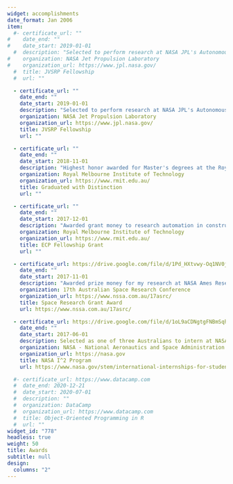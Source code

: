 ```yaml
---
widget: accomplishments
date_format: Jan 2006
item:
  #- certificate_url: ""
#    date_end: ""
#    date_start: 2019-01-01
  #  description: "Selected to perform research at NASA JPL's Autonomous Systems Division"
#    organization: NASA Jet Propulsion Laboratory
#    organization_url: https://www.jpl.nasa.gov/
  #  title: JVSRP Fellowship
  #  url: ""

  - certificate_url: ""
    date_end: ""
    date_start: 2019-01-01
    description: "Selected to perform research at NASA JPL's Autonomous Systems Division"
    organization: NASA Jet Propulsion Laboratory
    organization_url: https://www.jpl.nasa.gov/
    title: JVSRP Fellowship
    url: ""

  - certificate_url: ""
    date_end: ""
    date_start: 2018-11-01
    description: "Highest honor awarded for Master's degrees at the Royal Melbourne Institute of Technology."
    organization: Royal Melbourne Institute of Technology
    organization_url: https://www.rmit.edu.au/
    title: Graduated with Distinction
    url: ""

  - certificate_url: ""
    date_end: ""
    date_start: 2017-12-01
    description: "Awarded grant money to research automation in construction."
    organization: Royal Melbourne Institute of Technology
    organization_url: https://www.rmit.edu.au/
    title: ECP Fellowship Grant
    url: ""

  - certificate_url: https://drive.google.com/file/d/1Pd_HXtvwy-Oq1NV0jvs6S4jo8_51qfqG/view?usp=sharing
    date_end: ""
    date_start: 2017-11-01
    description: "Awarded prize money for my research at NASA Ames Research Center."
    organization: 17th Australian Space Research Conference
    organization_url: https://www.nssa.com.au/17asrc/
    title: Space Research Grant Award
    url: https://www.nssa.com.au/17asrc/

  - certificate_url: https://drive.google.com/file/d/1oL9aCDNgtgFNBmSqhJLPdF5FA2mQEGp4/view?usp=sharing
    date_end: ""
    date_start: 2017-06-01
    description: Selected as one of three Australians to intern at NASA Ames Research Center.
    organization: NASA - National Aeronautics and Space Administration
    organization_url: https://nasa.gov
    title: NASA I^2 Program
    url: https://www.nasa.gov/stem/international-internships-for-students.html

  #- certificate_url: https://www.datacamp.com
  #  date_end: 2020-12-21
  #  date_start: 2020-07-01
  #  description: ""
  #  organization: DataCamp
  #  organization_url: https://www.datacamp.com
  #  title: Object-Oriented Programming in R
  #  url: ""
widget_id: "778"
headless: true
weight: 50
title: Awards
subtitle: null
design:
  columns: "2"
---
```

<!--Accomplish&shy;ments-->
